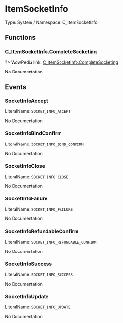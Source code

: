 # ItemSocketInfo

Type: System / Namespace: C_ItemSocketInfo

## Functions

### C_ItemSocketInfo.CompleteSocketing
?> WowPedia link: [C_ItemSocketInfo.CompleteSocketing](https://wow.gamepedia.com/API_C_ItemSocketInfo.CompleteSocketing)

No Documentation

## Events

### SocketInfoAccept
LiteralName: `SOCKET_INFO_ACCEPT`

No Documentation

### SocketInfoBindConfirm
LiteralName: `SOCKET_INFO_BIND_CONFIRM`

No Documentation

### SocketInfoClose
LiteralName: `SOCKET_INFO_CLOSE`

No Documentation

### SocketInfoFailure
LiteralName: `SOCKET_INFO_FAILURE`

No Documentation

### SocketInfoRefundableConfirm
LiteralName: `SOCKET_INFO_REFUNDABLE_CONFIRM`

No Documentation

### SocketInfoSuccess
LiteralName: `SOCKET_INFO_SUCCESS`

No Documentation

### SocketInfoUpdate
LiteralName: `SOCKET_INFO_UPDATE`

No Documentation
